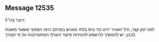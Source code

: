 ## Message 12535

דובר צה"ל:

לפני זמן קצר, חיל האוויר יירט כלי טיס בלתי מאויש במרחב הימי הצפוני ששוגר משטח לבנון.
יש להמשיך להישמע להנחיות פיקוד העורף המתעדכנות על פי הצורך.


